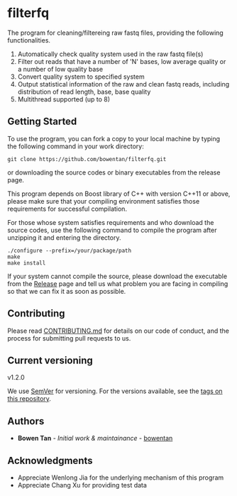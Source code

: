 # filterfq

The program for cleaning/filtereing raw fastq files, providing the following functionalities.

1. Automatically check quality system used in the raw fastq file(s)
2. Filter out reads that have a number of 'N' bases, low average quality or a number of low quality base
3. Convert quality system to specified system
4. Output statistical information of the raw and clean fastq reads, including distribution of read length, base, base quality
5. Multithread supported (up to 8)

## Getting Started

To use the program, you can fork a copy to your local machine by typing the following command in your work directory:

```
git clone https://github.com/bowentan/filterfq.git
```
or downloading the source codes or binary executables from the release page.

This program depends on Boost library of C++ with version C++11 or above, please make sure that your compiling environment satisfies those requirements for successful compilation.

For those whose system satisfies requirements and who download the source codes, use the following command to compile the program after unzipping it and entering the directory.

```
./configure --prefix=/your/package/path
make
make install
```
If your system cannot compile the source, please download the executable from the [Release](https://github.com/bowentan/filterfq/releases) page and tell us what problem you are facing in compiling so that we can fix it as soon as possible.

## Contributing

Please read [CONTRIBUTING.md](https://gist.github.com/PurpleBooth/b24679402957c63ec426) for details on our code of conduct, and the process for submitting pull requests to us.

## Current versioning

v1.2.0

We use [SemVer](http://semver.org/) for versioning. For the versions available, see the [tags on this repository](https://github.com/bowentan/filterfq/releases). 

## Authors

* **Bowen Tan** - *Initial work & maintainance* - [bowentan](https://github.com/bowentan)

## Acknowledgments

* Appreciate Wenlong Jia for the underlying mechanism of this program
* Appreciate Chang Xu for providing test data
